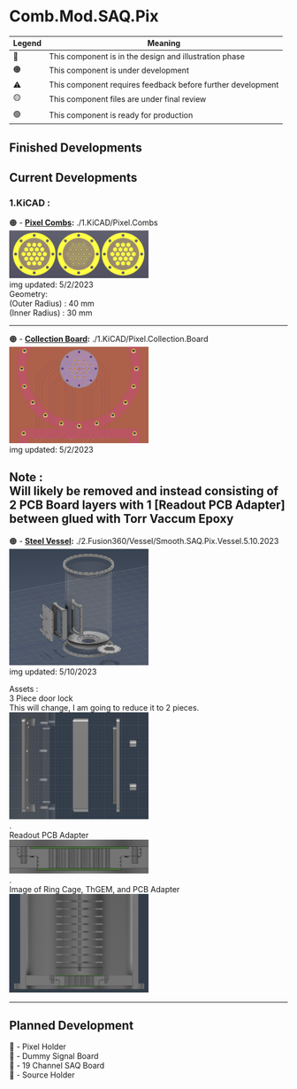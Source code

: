 # Comb.Mod.SAQ.Pix

|   Legend       |  Meaning                      |
|----------------|-------------------------------|
|📝| This component is in the design and illustration phase            |
|🟠| This component is under development            |
|⚠️| This component requires feedback before further development |
|🟡| This component files are under final review |
|🟢| This component is ready for production |







## Finished Developments  
  
## Current Developments  
### 1.KiCAD :  
🟠 - **[Pixel Combs](/1.KiCAD/Pixel.Combs):** ./1.KiCAD/Pixel.Combs  
<img src="./ReadMeAssets/Images/Pixel.Combs.png" width="50%">   
img updated: 5/2/2023   
Geometry:  
(Outer Radius) : 40 mm  
(Inner Radius) : 30 mm  
  
--------------
  
🟠 - **[Collection Board](/1.KiCAD/Pixel.Collection.Board):** ./1.KiCAD/Pixel.Collection.Board  
<img src="./ReadMeAssets/Images/Pixel.Collection.Board.png" width="50%">   
img updated: 5/2/2023  
  
Note :  
Will likely be removed and instead consisting of 2 PCB Board layers with 1 [Readout PCB Adapter] between glued with Torr Vaccum Epoxy  
--------------
  
🟠 - **[Steel Vessel](/2.Fusion360/Vessel):** ./2.Fusion360/Vessel/Smooth.SAQ.Pix.Vessel.5.10.2023     
<img src="./ReadMeAssets/Images/Steel.Vessel.png" width="50%">   
img updated: 5/10/2023  

Assets :  
  3 Piece door lock  
  This will change, I am going to reduce it to 2 pieces.  
<img src="./ReadMeAssets/Images/Door.3.Piece.png" width="50%">   
.  
  Readout PCB Adapter  
<img src="./ReadMeAssets/Images/Readout.Adapter.png" width="50%">   
.  
 Image of Ring Cage, ThGEM, and PCB Adapter  
<img src="./ReadMeAssets/Images/Demo.png" width="50%">   
  
---------------

   
## Planned Development

📝 - Pixel Holder  
📝 - Dummy Signal Board  
📝 - 19 Channel SAQ Board  
📝 - Source Holder  
